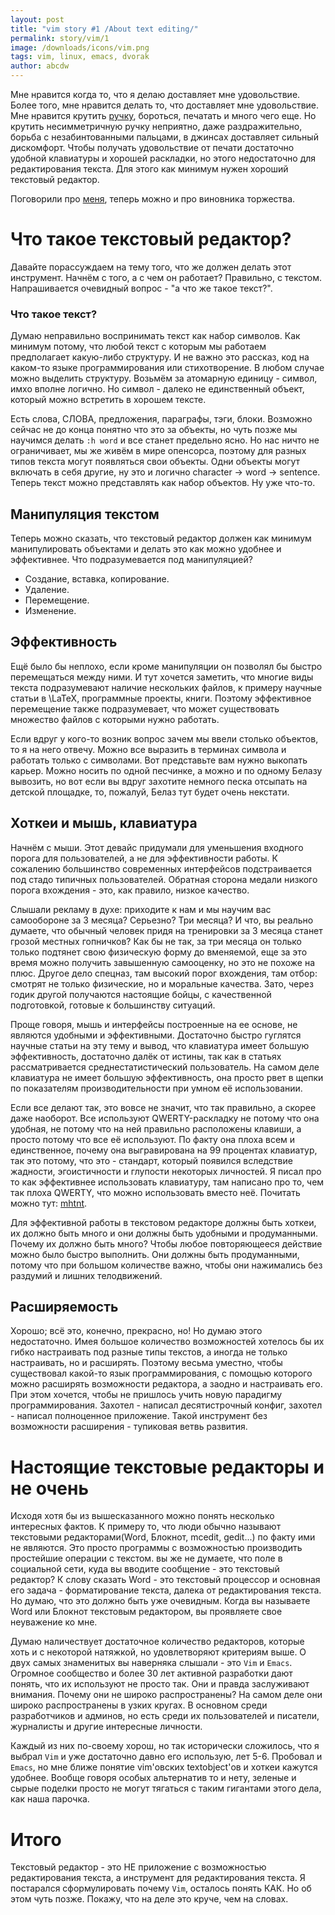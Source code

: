 ```yaml
---
layout: post
title: "vim story #1 /About text editing/"
permalink: story/vim/1
image: /downloads/icons/vim.png
tags: vim, linux, emacs, dvorak
author: abcdw
---
```


Мне нравится когда то, что я делаю доставляет мне удовольствие. Более того, мне нравится делать то, что доставляет мне удовольствие. Мне нравится крутить [ручку][pen_spinning], бороться, печатать и много чего еще. Но крутить несимметричную ручку неприятно, даже раздражительно, борьба с незабинтованными пальцами, в джинсах доставляет сильный дискомфорт. Чтобы получать удовольствие от печати достаточно удобной клавиатуры и хорошей раскладки, но этого недостаточно для редактирования текста. Для этого как минимум нужен хороший текстовый редактор.

Поговорили про [меня](/story/vim/0), теперь можно и про виновника торжества.

# Что такое текстовый редактор?
Давайте порассуждаем на тему того, что же должен делать этот инструмент. Начнём с того, а с чем он работает? Правильно, с текстом. Напрашивается очевидный вопрос - "а что же такое текст?".

### Что такое текст?
Думаю неправильно воспринимать текст как набор символов. Как минимум потому, что любой текст с которым мы работаем предполагает какую-либо структуру. И не важно это рассказ, код на каком-то языке программирования или стихотворение. В любом случае можно выделить структуру. Возьмём за атомарную единицу - символ, имхо вполне логично. Но символ - далеко не единственный объект, который можно встретить в хорошем тексте.

Есть слова, СЛОВА, предложения, параграфы, тэги, блоки. Возможно сейчас не до конца понятно что это за объекты, но чуть позже мы научимся делать `:h word` и все станет предельно ясно. Но нас ничто не ограничивает, мы же живём в мире опенсорса, поэтому для разных типов текста могут появляться свои объекты. Одни объекты могут включать в себя другие, ну это и логично character -> word -> sentence. Теперь текст можно представлять как набор объектов. Ну уже что-то.

## Манипуляция текстом
Теперь можно сказать, что текстовый редактор должен как минимум манипулировать объектами и делать это как можно удобнее и эффективнее. Что подразумевается под манипуляцией?

* Создание, вставка, копирование.
* Удаление.
* Перемещение.
* Изменение.

## Эффективность
Ещё было бы неплохо, если кроме манипуляции он позволял бы быстро перемещаться между ними. И тут хочется заметить, что многие виды текста подразумевают наличие нескольких файлов, к примеру научные статьи в \LaTeX, программные проекты, книги. Поэтому эффективное перемещение также подразумевает, что может существовать множество файлов с которыми нужно работать.

Если вдруг у кого-то возник вопрос зачем мы ввели столько объектов, то я на него отвечу. Можно все выразить в терминах символа и работать только с символами.  Вот представьте вам нужно выкопать карьер. Можно носить по одной песчинке, а можно и по одному Белазу вывозить, но вот если вы вдруг захотите немного песка отсыпать на детской площадке, то, пожалуй, Белаз тут будет очень некстати.

## Хоткеи и мышь, клавиатура
Начнём с мыши. Этот девайс придумали для уменьшения входного порога для пользователей, а не для эффективности работы. К сожалению большинство современных интерфейсов подстраивается под стадо типичных пользователей.  Обратная сторона медали низкого порога вхождения - это, как правило, низкое качество. 

Слышали рекламу в духе: приходите к нам и мы научим вас самообороне за 3 месяца? Серьезно? Три месяца? И что, вы реально думаете, что обычный человек придя на тренировки за 3 месяца станет грозой местных гопничков? Как бы не так, за три месяца он только только подтянет свою физическую форму до вменяемой, еще за это время можно получить завышенную самооценку, но это не похоже на плюс.  Другое дело спецназ, там высокий порог вхождения, там отбор: смотрят не только физические, но и моральные качества. Зато, через годик другой получаются настоящие бойцы, с качественной подготовкой, готовые к большинству ситуаций.  

Проще говоря, мышь и интерфейсы построенные на ее основе, не являются удобными и эффективными. Достаточно быстро гуглятся научные статьи на эту тему и вывод, что клавиатура имеет большую эффективность, достаточно далёк от истины, так как в статьях рассматривается среднестатистический пользователь. На самом деле клавиатура не имеет большую эффективность, она просто рвет в щепки по показателям производительности при умном её использовании.

Если все делают так, это вовсе не значит, что так правильно, а скорее даже наоборот. Все используют QWERTY-раскладку не потому что она удобная, не потому что на ней правильно расположены клавиши, а просто потому что все её используют. По факту она плоха всем и единственное, почему она выгравирована на 99 процентах клавиатур, так это потому, что это - стандарт, который появился вследствие жадности, эгоистичности и глупости некоторых личностей. Я писал про то как эффективнее использовать клавиатуру, там написано про то, чем так плоха QWERTY, что можно использовать вместо неё. Почитать можно тут: [mhtnt][].

Для эффективной работы в текстовом редакторе должны быть хоткеи, их должно быть много и они должны быть удобными и продуманными. Почему их должно быть много?  Чтобы любое повторяющееся действие можно было быстро выполнить. Они должны быть продуманными, потому что при большом количестве важно, чтобы они нажимались без раздумий и лишних телодвижений.

## Расширяемость
Хорошо; всё это, конечно, прекрасно, но! Но думаю этого недостаточно. Имея большое количество возможностей хотелось бы их гибко настраивать под разные типы текстов, а иногда не только настраивать, но и расширять. Поэтому весьма уместно, чтобы существовал какой-то язык программирования, с помощью которого можно расширять возможности редактора, а заодно и настраивать его. При этом хочется, чтобы не пришлось учить новую парадигму программирования. Захотел - написал десятистрочный конфиг, захотел - написал полноценное приложение. Такой инструмент без возможности расширения - тупиковая ветвь развития.

# Настоящие текстовые редакторы и не очень
Исходя хотя бы из вышесказанного можно понять несколько интересных фактов.  К примеру то, что люди обычно называют текстовыми редакторами(Word, Блокнот, mcedit, gedit...) по факту ими не являются. Это просто программы с возможностью производить простейшие операции с текстом. вы же не думаете, что поле в социальной сети, куда вы вводите сообщение - это текстовый редактор?  К слову сказать Word - это текстовый процессор и основная его задача - форматирование текста, далека от редактирования текста.  Но думаю, что это должно быть уже очевидным.  Когда вы называете Word или Блокнот текстовым редактором, вы проявляете свое неуважение ко мне.

Думаю наличествует достаточное количество редакторов, которые хоть и с некоторой натяжкой, но удовлетворяют критериям выше. О двух самых знаменитых вы наверняка слышали - это `Vim` и `Emacs`. Огромное сообщество и более 30 лет активной разработки дают понять, что их используют не просто так. Они и правда заслуживают внимания. Почему они не широко распространены? На самом деле они широко распространены в узких кругах.  В основном среди разработчиков и админов, но есть среди их пользователей и писатели, журналисты и другие интересные личности. 

Каждый из них по-своему хорош, но так исторически сложилось, что я выбрал `Vim` и уже достаточно давно его использую, лет 5-6. Пробовал и `Emacs`, но мне ближе понятие vim'овских textobject'ов и хоткеи кажутся удобнее.  Вообще говоря особых альтернатив то и нету, зеленые и сырые поделки просто не могут тягаться с таким гигантами этого дела, как наша парочка.

# Итого
Текстовый редактор - это НЕ приложение с возможностью редактирования текста, а инструмент для редактирования текста.  Я постарался сформулировать почему `Vim`, осталось понять КАК. Но об этом чуть позже. Покажу, что на деле это круче, чем на словах.

[pen_spinning]:     https://youtu.be/HUUoxf0d35M
[mhtnt]:            http://mhtnt.blogspot.ru/2013/06/1.html

